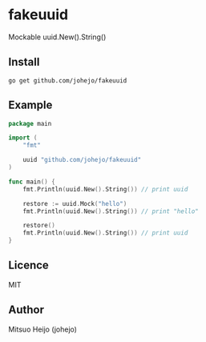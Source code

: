 # fakeuuid

Mockable uuid.New().String()

## Install

```
go get github.com/johejo/fakeuuid
```

## Example

```go
package main

import (
    "fmt"

    uuid "github.com/johejo/fakeuuid"
)

func main() {
    fmt.Println(uuid.New().String()) // print uuid

    restore := uuid.Mock("hello")
    fmt.Println(uuid.New().String()) // print "hello"

    restore()
    fmt.Println(uuid.New().String()) // print uuid
}
```

## Licence

MIT

## Author

Mitsuo Heijo (johejo)
